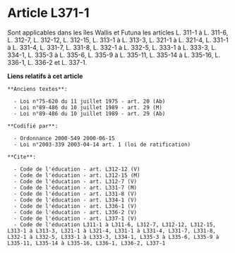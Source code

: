 # Article L371-1

Sont applicables dans les îles Wallis et Futuna les articles L. 311-1 à L. 311-6, L. 312-7, L. 312-12, L. 312-15, L. 313-1 à
L. 313-3, L. 321-1 à L. 321-4, L. 331-1 à L. 331-4, L. 331-7, L. 331-8, L. 332-1 à L. 332-5, L. 333-1 à L. 333-3, L. 334-1,
L. 335-3 à L. 335-6, L. 335-9 à L. 335-11, L. 335-14 à L. 335-16, L. 336-1, L. 336-2 et L. 337-1.

**Liens relatifs à cet article**

	**Anciens textes**:

	  - Loi n°75-620 du 11 juillet 1975 - art. 20 (Ab)
	  - Loi n°89-486 du 10 juillet 1989 - art. 29 (M)
	  - Loi n°89-486 du 10 juillet 1989 - art. 29 (Ab)

	**Codifié par**:

	  - Ordonnance 2000-549 2000-06-15
	  - Loi n°2003-339 2003-04-14 art. 1 (loi de ratification)

	**Cite**:

	  - Code de l'éducation - art. L312-12 (V)
	  - Code de l'éducation - art. L312-15 (M)
	  - Code de l'éducation - art. L312-7 (V)
	  - Code de l'éducation - art. L331-7 (M)
	  - Code de l'éducation - art. L331-8 (V)
	  - Code de l'éducation - art. L334-1 (V)
	  - Code de l'éducation - art. L336-1 (V)
	  - Code de l'éducation - art. L336-2 (V)
	  - Code de l'éducation - art. L337-1 (V)
	  - Code de l'éducation L311-1 à L311-6, L312-7, L312-12, L312-15, L313-1 à L313-3, L321-1 à L321-4, L331-1 à L331-4, L331-7, L331-8, L332-1 à L332-5, L333-1 à L333-3, L334-1, L335-3 à L335-6, L335-9 à L335-11, L335-14 à L335-16, L336-1, L336-2, L337-1
